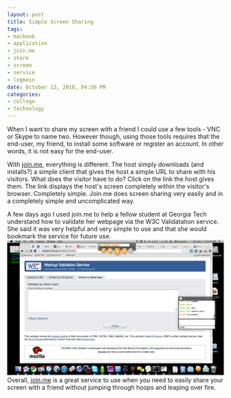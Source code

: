 ```yaml
--- 
layout: post
title: Simple Screen Sharing
tags: 
- macbook
- application
- join.me
- share
- screen
- service
- logmein
date: October 13, 2010, 04:50 PM
categories: 
- college
- technology
---
```

When I want to share my screen with a friend I could use a few tools - VNC or Skype to name two. However though, using those tools requires that the end-user, my friend, to install some software or register an account. In other words, it is not easy for the end-user.

With [join.me](https://join.me/), everything is different. The host simply downloads (and installs?) a simple client that gives the host a simple URL to share with his visitors. What does the visitor have to do? Click on the link the host gives them. The link displays the host's screen completely within the visitor's browser. Completely simple. Join.me does screen sharing very easily and in a completely simple and uncomplicated way.

A few days ago I used join.me to help a fellow student at Georgia Tech understand how to validate her webpage via the W3C Validatation service. She said it was very helpful and very simple to use and that she would bookmark the service for future use.[![](/files/2010/10/join_me-1024x640.png "join.me")](/files/2010/10/join_me.png)Overall, [join.me](https://join.me/) is a great service to use when you need to easily share your screen with a friend without jumping through hoops and leaping over fire.
